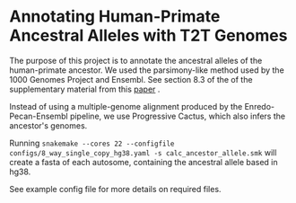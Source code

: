 # Annotating Human-Primate Ancestral Alleles with T2T Genomes

The purpose of this project is to annotate the ancestral alleles of the human-primate ancestor. We used the parsimony-like method used by the 1000 Genomes Project and Ensembl. See section 8.3 of the of the supplementary material from this [paper](https://www.nature.com/articles/nature15393) .

Instead of using a multiple-genome alignment produced by the Enredo-Pecan-Ensembl pipeline, we use Progressive Cactus, which also infers the ancestor's genomes. 

Running `snakemake --cores 22 --configfile configs/8_way_single_copy_hg38.yaml -s calc_ancestor_allele.smk` will create a fasta of each autosome, containing the ancestral allele based in hg38.

See example config file for more details on required files.
